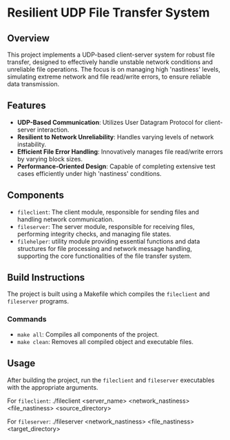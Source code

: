 # Resilient UDP File Transfer System

## Overview
This project implements a UDP-based client-server system for robust file transfer, designed to effectively handle unstable network conditions and unreliable file operations. The focus is on managing high 'nastiness' levels, simulating extreme network and file read/write errors, to ensure reliable data transmission.

## Features
- **UDP-Based Communication**: Utilizes User Datagram Protocol for client-server interaction.
- **Resilient to Network Unreliability**: Handles varying levels of network instability.
- **Efficient File Error Handling**: Innovatively manages file read/write errors by varying block sizes.
- **Performance-Oriented Design**: Capable of completing extensive test cases efficiently under high 'nastiness' conditions.

## Components
- `fileclient`: The client module, responsible for sending files and handling network communication.
- `fileserver`: The server module, responsible for receiving files, performing integrity checks, and managing file states.
-  `filehelper`:  utility module providing essential functions and data structures for file processing and network message handling, supporting the core functionalities of the file transfer system.

## Build Instructions
The project is built using a Makefile which compiles the `fileclient` and `fileserver` programs.

### Commands
- `make all`: Compiles all components of the project.
- `make clean`: Removes all compiled object and executable files.

## Usage
After building the project, run the `fileclient` and `fileserver` executables with the appropriate arguments.

For `fileclient`:
./fileclient <server_name> <network_nastiness> <file_nastiness> <source_directory>

For `fileserver`:
./fileserver <network_nastiness> <file_nastiness> <target_directory>

